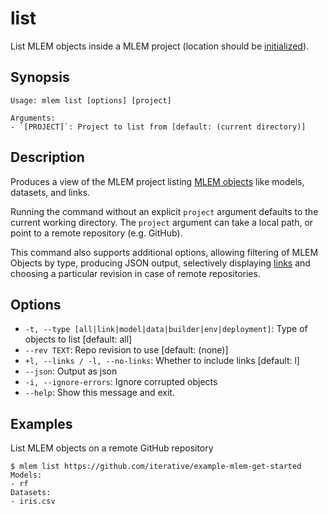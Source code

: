 # list

List MLEM objects inside a MLEM project (location should be [initialized](/doc/command-reference/init)).

## Synopsis

```usage
Usage: mlem list [options] [project]

Arguments:
- `[PROJECT]`: Project to list from [default: (current directory)]
```

## Description

Produces a view of the MLEM project listing
[MLEM objects](/doc/user-guide/basic-concepts#mlem-objects) like models,
datasets, and links.

Running the command without an explicit `project` argument defaults to the
current working directory. The `project` argument can take a local path, or
point to a remote repository (e.g. GitHub).

This command also supports additional options, allowing filtering of MLEM
Objects by type, producing JSON output, selectively displaying
[links](/doc/user-guide/linking) and choosing a particular revision in case of
remote repositories.

## Options

- `-t, --type [all|link|model|data|builder|env|deployment]`: Type of objects to list  [default: all]
- `--rev TEXT`: Repo revision to use  [default: (none)]
- `+l, --links / -l, --no-links`: Whether to include links  [default: l]
- `--json`: Output as json
- `-i, --ignore-errors`: Ignore corrupted objects
- `--help`: Show this message and exit.

## Examples

List MLEM objects on a remote GitHub repository

```cli
$ mlem list https://github.com/iterative/example-mlem-get-started
Models:
- rf
Datasets:
- iris.csv
```
